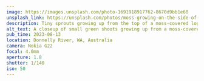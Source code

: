 ```yaml
---
image: https://images.unsplash.com/photo-1691918917762-8670d9bb1e60
unsplash_link: https://unsplash.com/photos/moss-growing-on-the-side-of-a-hill-K9zS9WhaXYM
description: Tiny sprouts growing up from the top of a moss-covered log.
alt_text: A closeup of small green shoots growing up from a moss-covered log. The moss is brown and green, and the photo is very vibrant and saturated.
pub_time: 2023-08-13
location: Donnelly River, WA, Australia
camera: Nokia G22
focal: 4.0mm
aperture: 1.8
shutter: 1/140
iso: 50
---
```

